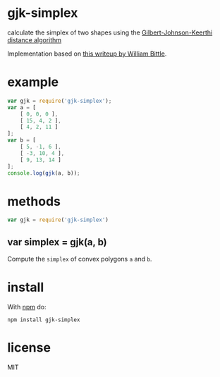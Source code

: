 # gjk-simplex

calculate the simplex of two shapes using the
[Gilbert-Johnson-Keerthi distance algorithm][0]

Implementation based on [this writeup by William Bittle][1].

[0]: https://en.wikipedia.org/wiki/Gilbert%E2%80%93Johnson%E2%80%93Keerthi_distance_algorithm
[1]: http://www.dyn4j.org/2010/04/gjk-gilbert-johnson-keerthi/

# example

``` js
var gjk = require('gjk-simplex');
var a = [
    [ 0, 0, 0 ],
    [ 15, 4, 2 ],
    [ 4, 2, 11 ]
];
var b = [
    [ 5, -1, 6 ],
    [ -3, 10, 4 ],
    [ 9, 13, 14 ]
];
console.log(gjk(a, b));
```

# methods

``` js
var gjk = require('gjk-simplex')
```

## var simplex = gjk(a, b)

Compute the `simplex` of convex polygons `a` and `b`.

# install

With [npm](https://npmjs.org) do:

```
npm install gjk-simplex
```

# license

MIT
